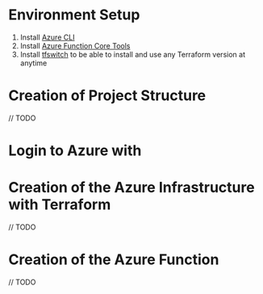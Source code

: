 # Environment Setup

1. Install [Azure CLI](https://docs.microsoft.com/en-us/cli/azure/install-azure-cli)
2. Install [Azure Function Core Tools](https://docs.microsoft.com/en-us/azure/azure-functions/functions-run-local?tabs=v4%2Cmacos%2Ccsharp%2Cportal%2Cbash#v2)
3. Install [tfswitch](https://github.com/warrensbox/terraform-switcher) to be able to install and use any Terraform version at anytime

# Creation of Project Structure

// TODO

# Login to Azure with

# Creation of the Azure Infrastructure with Terraform

// TODO

# Creation of the Azure Function

// TODO
